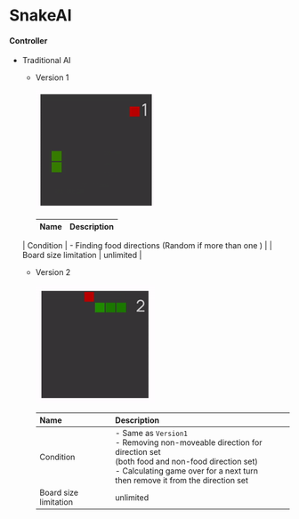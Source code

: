 # SnakeAI

#### Controller

- Traditional AI

  - Version 1

    ![snake-traditional-1](Resources/snake-traditional-1.gif)
  
    | Name                  | Description                                          |
    | --------------------- | ---------------------------------------------------- |
  | Condition             | - Finding food directions (Random if more than one ) |
    | Board size limitation | unlimited                                            |

  - Version 2
  
    ![snake-traditional-2](Resources/snake-traditional-2.gif)
    
    | Name                  | Description                                                  |
    | --------------------- | ------------------------------------------------------------ |
    | Condition             | - Same as `Version1`<br />- Removing non-moveable direction for direction set<br />   (both food and non-food direction set)<br />- Calculating game over for a next turn <br />   then remove it from the direction set |
    | Board size limitation | unlimited                                                    |